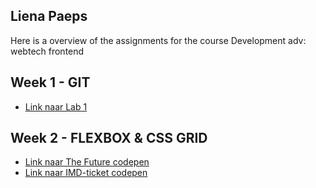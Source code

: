 ## Liena Paeps

Here is a overview of the assignments for the course Development adv: webtech frontend
## Week 1 - GIT
* [Link naar Lab 1](https://github.com/ellendeveth/2imd-webtechadvanced-lab1)

## Week 2 - FLEXBOX & CSS GRID
* [Link naar The Future codepen](https://codepen.io/lienapaeps/pen/OJOwOZq?editors=1100)
* [Link naar IMD-ticket codepen](https://codepen.io/lienapaeps/pen/GROBOGw?editors=1100)